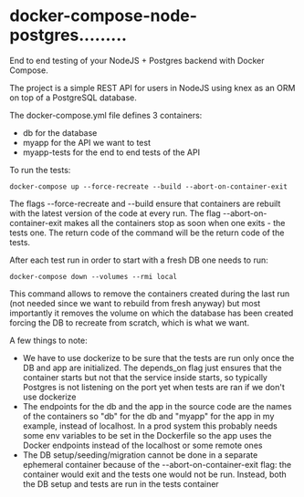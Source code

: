 # docker-compose-node-postgres.........
End to end testing of your NodeJS + Postgres backend with Docker Compose.

The project is a simple REST API for users in NodeJS using knex as an ORM on top of a PostgreSQL database.

The docker-compose.yml file defines 3 containers:
- db for the database
- myapp for the API we want to test
- myapp-tests for the end to end tests of the API

To run the tests:

```
docker-compose up --force-recreate --build --abort-on-container-exit
```

The flags --force-recreate and --build ensure that containers are rebuilt with the latest version of the code at every run.
The flag --abort-on-container-exit makes all the containers stop as soon when one exits - the tests one. The return code of the command will be the return code of the tests.

After each test run in order to start with a fresh DB one needs to run:

```
docker-compose down --volumes --rmi local
```

This command allows to remove the containers created during the last run (not needed since we want to rebuild from fresh anyway) but most importantly it removes the volume on which the database has been created forcing the DB to recreate from scratch, which is what we want.

A few things to note:
- We have to use dockerize to be sure that the tests are run only once the DB and app are initialized. The depends_on flag just ensures that the container starts but not that the service inside starts, so typically Postgres is not listening on the port yet when tests are ran if we don't use dockerize
- The endpoints for the db and the app in the source code are the names of the containers so "db" for the db and "myapp" for the app in my example, instead of localhost. In a prod system this probably needs some env variables to be set in the Dockerfile so the app uses the Docker endpoints instead of the localhost or some remote ones
- The DB setup/seeding/migration cannot be done in a separate ephemeral container because of the --abort-on-container-exit flag: the container would exit and the tests one would not be run. Instead, both the DB setup and tests are run in the tests container



